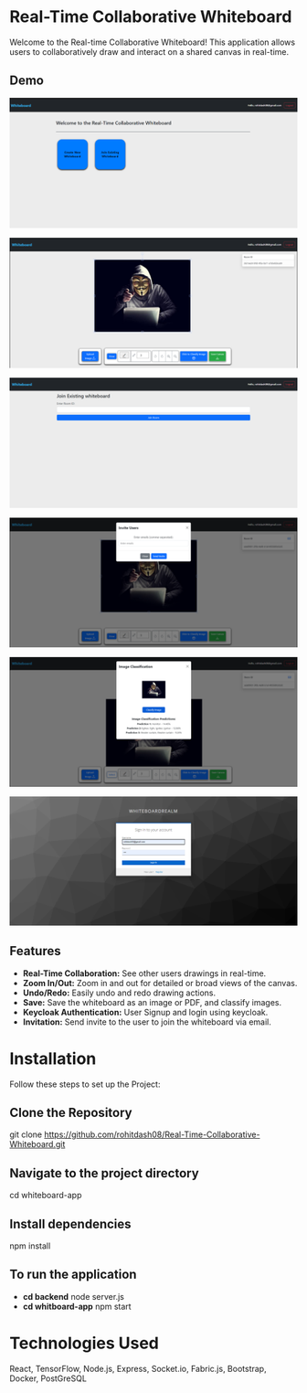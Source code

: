 # Real-Time Collaborative Whiteboard

Welcome to the Real-time Collaborative Whiteboard! This application allows users to collaboratively draw and interact on a shared canvas in real-time.

## Demo

![Home page](./images/homepage.png)

![Whiteboard page](./images/whiteboard.png)

![Join page](./images/join.png)

![Invite](./images/Invite.png)

![classification](./images/imageclassification.png)

![Keycloak page](./images/authentication.png)

## Features

- **Real-Time Collaboration:** See other users drawings in real-time.
- **Zoom In/Out:** Zoom in and out for detailed or broad views of the canvas.
- **Undo/Redo:** Easily undo and redo drawing actions.
- **Save:** Save the whiteboard as an image or PDF, and classify images.
- **Keycloak Authentication:** User Signup and login using keycloak.
- **Invitation:** Send invite to the user to join the whiteboard via email.

# Installation

Follow these steps to set up the Project:

## Clone the Repository

git clone https://github.com/rohitdash08/Real-Time-Collaborative-Whiteboard.git

## Navigate to the project directory

cd whiteboard-app

## Install dependencies

npm install

## To run the application

- **cd backend** node server.js
- **cd whitboard-app** npm start

# Technologies Used

React,
TensorFlow,
Node.js,
Express,
Socket.io,
Fabric.js,
Bootstrap,
Docker,
PostGreSQL
